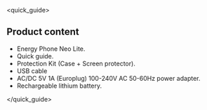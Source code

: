 <quick_guide>

## Product content

* Energy Phone Neo Lite.
* Quick guide.
* Protection Kit (Case + Screen protector).
* USB cable
* AC/DC 5V 1A (Europlug) 100-240V AC 50-60Hz power adapter.
* Rechargeable lithium battery.


</quick_guide>


